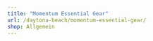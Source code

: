 ```yaml
---
title: "Momentum Essential Gear"
url: /daytona-beach/momentum-essential-gear/
shop: Allgemein
---
```

